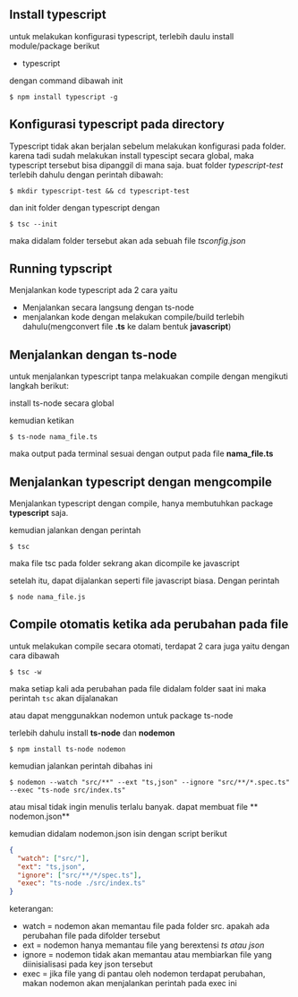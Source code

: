 <!--
Author: Wisnu Box
Date: 07 October 2022
 -->

## Install typescript

untuk melakukan konfigurasi typescript, terlebih daulu install module/package berikut

- typescript

dengan command dibawah init

```
$ npm install typescript -g
```

## Konfigurasi typescript pada directory

Typescript tidak akan berjalan sebelum melakukan konfigurasi pada folder.
karena tadi sudah melakukan install typescipt secara global, maka typescript tersebut bisa dipanggil di mana saja.
buat folder _typescript-test_ terlebih dahulu dengan perintah dibawah:

```
$ mkdir typescript-test && cd typescript-test
```

dan init folder dengan typescript dengan

```
$ tsc --init
```

maka didalam folder tersebut akan ada sebuah file _tsconfig.json_

## Running typscript

Menjalankan kode typescript ada 2 cara yaitu

- Menjalankan secara langsung dengan ts-node
- menjalankan kode dengan melakukan compile/build terlebih dahulu(mengconvert file **.ts** ke dalam bentuk **javascript**)

## Menjalankan dengan **ts-node**

untuk menjalankan typescript tanpa melakuakan compile dengan mengikuti langkah berikut:

install ts-node secara global

kemudian ketikan

```
$ ts-node nama_file.ts
```

maka output pada terminal sesuai dengan output pada file **nama_file.ts**

## Menjalankan typescript dengan mengcompile

Menjalankan typescript dengan compile, hanya membutuhkan package **typescript** saja.

kemudian jalankan dengan perintah

```
$ tsc
```

maka file tsc pada folder sekrang akan dicompile ke javascript

setelah itu, dapat dijalankan seperti file javascript biasa. Dengan perintah

```
$ node nama_file.js
```

## Compile otomatis ketika ada perubahan pada file

untuk melakukan compile secara otomati, terdapat 2 cara juga
yaitu dengan cara dibawah

```
$ tsc -w
```

maka setiap kali ada perubahan pada file didalam folder saat ini maka perintah `tsc` akan dijalanakan

atau dapat menggunakkan nodemon untuk package ts-node

terlebih dahulu install **ts-node** dan **nodemon**

```
$ npm install ts-node nodemon
```

kemudian jalankan perintah dibahas ini

```
$ nodemon --watch "src/**" --ext "ts,json" --ignore "src/**/*.spec.ts" --exec "ts-node src/index.ts"
```

atau misal tidak ingin menulis terlalu banyak. dapat membuat file ** nodemon.json**

kemudian didalam nodemon.json isin dengan script berikut

```json
{
  "watch": ["src/"],
  "ext": "ts,json",
  "ignore": ["src/**/*/spec.ts"],
  "exec": "ts-node ./src/index.ts"
}
```

keterangan:

- watch = nodemon akan memantau file pada folder src. apakah ada perubahan file pada difolder tersebut
- ext = nodemon hanya memantau file yang berextensi _ts atau json_
- ignore = nodemon tidak akan memantau atau membiarkan file yang diinisialisasi pada key json tersebut
- exec = jika file yang di pantau oleh nodemon terdapat perubahan, makan nodemon akan menjalankan perintah pada exec ini

